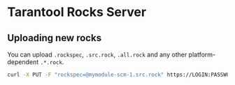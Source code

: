 # Tarantool Rocks Server

## Uploading new rocks

You can upload `.rockspec`, `.src.rock`, `.all.rock`
and any other platform-dependent `.*.rock`.

```bash
curl -X PUT -F "rockspec=@mymodule-scm-1.src.rock" https://LOGIN:PASSWORD@rocks.tarantool.io
```

